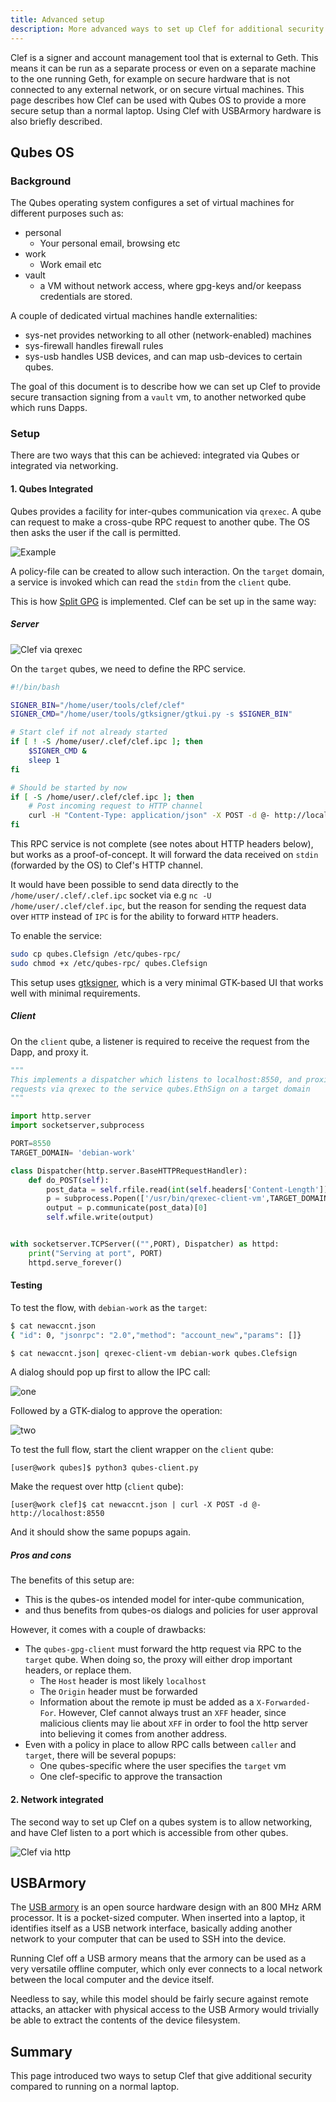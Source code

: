 ```yaml
---
title: Advanced setup
description: More advanced ways to set up Clef for additional security
---
```


Clef is a signer and account management tool that is external to Geth. This means it can be run as a separate process or even on a separate machine to the one running Geth, for example on secure hardware that is not connected to any external network, or on secure virtual machines.
This page describes how Clef can be used with Qubes OS to provide a more secure setup than a normal laptop. Using Clef with USBArmory hardware is also briefly described.

## Qubes OS

### Background

The Qubes operating system configures a set of virtual machines for different purposes such as:

- personal
  - Your personal email, browsing etc
- work
  - Work email etc
- vault
  - a VM without network access, where gpg-keys and/or keepass credentials are stored.

A couple of dedicated virtual machines handle externalities:

- sys-net provides networking to all other (network-enabled) machines
- sys-firewall handles firewall rules
- sys-usb handles USB devices, and can map usb-devices to certain qubes.

The goal of this document is to describe how we can set up Clef to provide secure transaction signing from a `vault` vm, to another networked qube which runs Dapps.

### Setup

There are two ways that this can be achieved: integrated via Qubes or integrated via networking.

#### 1. Qubes Integrated

Qubes provides a facility for inter-qubes communication via `qrexec`. A qube can request to make a cross-qube RPC request to another qube. The OS then asks the user if the call is permitted.

![Example](/images/docs/qrexec-example.png)

A policy-file can be created to allow such interaction. On the `target` domain, a service is invoked which can read the `stdin` from the `client` qube.

This is how [Split GPG](https://www.qubes-os.org/doc/split-gpg/) is implemented. Clef can be set up in the same way:

##### Server

![Clef via qrexec](/images/docs/clef_qubes_qrexec.png)

On the `target` qubes, we need to define the RPC service.

```bash
#!/bin/bash

SIGNER_BIN="/home/user/tools/clef/clef"
SIGNER_CMD="/home/user/tools/gtksigner/gtkui.py -s $SIGNER_BIN"

# Start clef if not already started
if [ ! -S /home/user/.clef/clef.ipc ]; then
	$SIGNER_CMD &
	sleep 1
fi

# Should be started by now
if [ -S /home/user/.clef/clef.ipc ]; then
    # Post incoming request to HTTP channel
	curl -H "Content-Type: application/json" -X POST -d @- http://localhost:8550 2>/dev/null
fi

```

This RPC service is not complete (see notes about HTTP headers below), but works as a proof-of-concept. It will forward the data received on `stdin` (forwarded by the OS) to Clef's HTTP channel.

It would have been possible to send data directly to the `/home/user/.clef/.clef.ipc` socket via e.g `nc -U /home/user/.clef/clef.ipc`, but the reason for sending the request data over `HTTP` instead of `IPC` is for the ability to forward `HTTP` headers.

To enable the service:

```bash
sudo cp qubes.Clefsign /etc/qubes-rpc/
sudo chmod +x /etc/qubes-rpc/ qubes.Clefsign
```

This setup uses [gtksigner](https://github.com/holiman/gtksigner), which is a very minimal GTK-based UI that works well with minimal requirements.

##### Client

On the `client` qube, a listener is required to receive the request from the Dapp, and proxy it.

```python
"""
This implements a dispatcher which listens to localhost:8550, and proxies
requests via qrexec to the service qubes.EthSign on a target domain
"""

import http.server
import socketserver,subprocess

PORT=8550
TARGET_DOMAIN= 'debian-work'

class Dispatcher(http.server.BaseHTTPRequestHandler):
    def do_POST(self):
        post_data = self.rfile.read(int(self.headers['Content-Length']))
        p = subprocess.Popen(['/usr/bin/qrexec-client-vm',TARGET_DOMAIN,'qubes.Clefsign'],stdin=subprocess.PIPE, stdout=subprocess.PIPE)
        output = p.communicate(post_data)[0]
        self.wfile.write(output)


with socketserver.TCPServer(("",PORT), Dispatcher) as httpd:
    print("Serving at port", PORT)
    httpd.serve_forever()
```

#### Testing

To test the flow, with `debian-work` as the `target`:

```bash
$ cat newaccnt.json
{ "id": 0, "jsonrpc": "2.0","method": "account_new","params": []}

$ cat newaccnt.json| qrexec-client-vm debian-work qubes.Clefsign
```

A dialog should pop up first to allow the IPC call:

![one](/images/docs/qubes_newaccount-1.png)

Followed by a GTK-dialog to approve the operation:

![two](/images/docs/qubes_newaccount-2.png)

To test the full flow, start the client wrapper on the `client` qube:

```
[user@work qubes]$ python3 qubes-client.py
```

Make the request over http (`client` qube):

```
[user@work clef]$ cat newaccnt.json | curl -X POST -d @- http://localhost:8550
```

And it should show the same popups again.

##### Pros and cons

The benefits of this setup are:

- This is the qubes-os intended model for inter-qube communication,
- and thus benefits from qubes-os dialogs and policies for user approval

However, it comes with a couple of drawbacks:

- The `qubes-gpg-client` must forward the http request via RPC to the `target` qube. When doing so, the proxy
  will either drop important headers, or replace them.
  - The `Host` header is most likely `localhost`
  - The `Origin` header must be forwarded
  - Information about the remote ip must be added as a `X-Forwarded-For`. However, Clef cannot always trust an `XFF` header,
    since malicious clients may lie about `XFF` in order to fool the http server into believing it comes from another address.
- Even with a policy in place to allow RPC calls between `caller` and `target`, there will be several popups:
  - One qubes-specific where the user specifies the `target` vm
  - One clef-specific to approve the transaction

#### 2. Network integrated

The second way to set up Clef on a qubes system is to allow networking, and have Clef listen to a port which is accessible from other qubes.

![Clef via http](/images/docs/clef_qubes_http.png)

## USBArmory

The [USB armory](https://inversepath.com/usbarmory) is an open source hardware design with an 800 MHz ARM processor. It is a pocket-sized computer. When inserted into a laptop, it identifies itself as a USB network interface, basically adding another network to your computer that can be used to SSH into the device.

Running Clef off a USB armory means that the armory can be used as a very versatile offline computer, which only ever connects to a local network between the local computer and the device itself.

Needless to say, while this model should be fairly secure against remote attacks, an attacker with physical access to the USB Armory would trivially be able to extract the contents of the device filesystem.

## Summary

This page introduced two ways to setup Clef that give additional security compared to running on a normal laptop.
